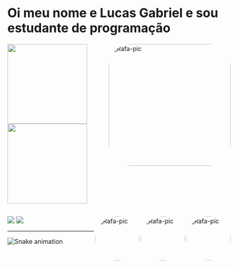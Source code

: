# Oi meu nome e Lucas Gabriel e sou estudante de programação

<div align="left">
  <a href="https://github.com/lucas0395">
  <img height="180em" src="https://github-readme-stats.vercel.app/api?username=lucas0395&show_icons=true&theme=dark&include_all_commits=true&count_private=true"/>
    <img align="right" alt="Rafa-pic" height="275" style="border-radius:50px;" src="https://c.tenor.com/xByAp-gdK6MAAAAC/lawliet.gif">
  <img height="180em" src="https://github-readme-stats.vercel.app/api/top-langs/?username=lucas0395&layout=compact&langs_count=7&theme=dark"/>
</div>

<div>
<img align="right" alt="Rafa-pic" height="100" style="border-radius:50px;" src="https://cdn.discordapp.com/attachments/763562730782457936/954259343405117470/python-powered_1.gif">
</div>
<div>
<img align="right" alt="Rafa-pic" height="100" style="border-radius:50px;" src="https://mirbozorgi.com/wp-content/uploads/2020/11/skeleton-animation_300.gif">
</div>
<div>
<img align="right" alt="Rafa-pic" height="100" style="border-radius:50px;" src="https://media.discordapp.net/attachments/763562759823687681/953781405614223511/Mukw.gif?width=100&height=100">
</div>
  
  ##
  
<div>
  <a href="https://www.instagram.com/luska_gabriel" target="_blank"><img src="https://img.shields.io/badge/-Instagram-%23E4405F?style=for-the-badge&logo=instagram&logoColor=white" target="_blank"></a>
  <a href="https://www.linkedin.com/in/lucas-gabriel-7018415a" target="_blank"><img src="https://img.shields.io/badge/-LinkedIn-%230077B5?style=for-the-badge&logo=linkedin&logoColor=white" target="_blank"></a>
</div>
    
  ***
![Snake animation](https://github.com/lucas0395/lucas0395/blob/output/github-contribution-grid-snake.svg)
